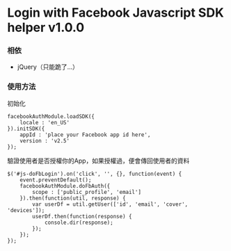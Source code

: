 # Login with Facebook Javascript SDK helper v1.0.0

### 相依

* jQuery（只能跪了...）

### 使用方法

初始化

```
facebookAuthModule.loadSDK({
	locale : 'en_US'
}).initSDK({
	appId : 'place your Facebook app id here',
	version : 'v2.5'
});
```

驗證使用者是否授權你的App，如果授權過，便會傳回使用者的資料

```
$('#js-doFbLogin').on('click', '', {}, function(event) {
	event.preventDefault();
	facebookAuthModule.doFbAuth({
		scope : ['public_profile', 'email']
	}).then(function(util, response) {
		var userDf = util.getUser(['id', 'email', 'cover', 'devices']);
		userDf.then(function(response) {
			console.dir(response);
		});
	});
});
``` 